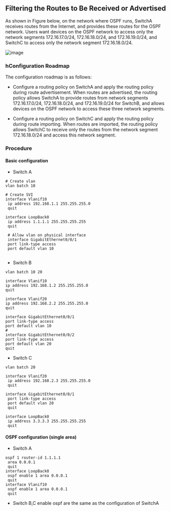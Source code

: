 <h2>Filtering the Routes to Be Received or Advertised</h2>

As shown in Figure below, on the network where OSPF runs, SwitchA receives routes from the Internet, and provides these routes for the OSPF network. Users want devices on the OSPF network to access only the network segments 172.16.17.0/24, 172.16.18.0/24, and 172.16.19.0/24, and SwitchC to access only the network segment 172.16.18.0/24.

![image](https://user-images.githubusercontent.com/63696723/106857890-67d48880-66f3-11eb-8a9c-64302d760ae0.png)

<h3>hConfiguration Roadmap</h3>

The configuration roadmap is as follows:

- Configure a routing policy on SwitchA and apply the routing policy during route advertisement. When routes are advertised, the routing policy allows SwitchA to provide routes from network segments 172.16.17.0/24, 172.16.18.0/24, and 172.16.19.0/24 for SwitchB, and allows devices on the OSPF network to access these three network segments.

- Configure a routing policy on SwitchC and apply the routing policy during route importing. When routes are imported, the routing policy allows SwitchC to receive only the routes from the network segment 172.16.18.0/24 and access this network segment.

<h3>Procedure</h3>

<h4>Basic configuration</h4>

- Switch A
```
# Create vlan
vlan batch 10

# Create SVI
interface Vlanif10
 ip address 192.168.1.1 255.255.255.0
 quit
 
interface LoopBack0
 ip address 1.1.1.1 255.255.255.255
 quit 
 
 # Allow vlan on physical interface
 interface GigabitEthernet0/0/1
 port link-type access
 port default vlan 10
 
 ```
 
 - Switch B
 ```
 vlan batch 10 20
 
 interface Vlanif10
 ip address 192.168.1.2 255.255.255.0
 quit
 
 interface Vlanif20
 ip address 192.168.2.2 255.255.255.0
 quit
 
 interface GigabitEthernet0/0/1
 port link-type access
 port default vlan 10
#
interface GigabitEthernet0/0/2
 port link-type access
 port default vlan 20
 quit
```

- Switch C
```
vlan batch 20

interface Vlanif20
 ip address 192.168.2.3 255.255.255.0
 quit
 
interface GigabitEthernet0/0/1
 port link-type access
 port default vlan 20
 quit
 
interface LoopBack0
 ip address 3.3.3.3 255.255.255.255
 quit
```

<h4>OSPF configuration (single area)</h4>

- Switch A
```
ospf 1 router-id 1.1.1.1
 area 0.0.0.1
 quit
interface LoopBack0
 ospf enable 1 area 0.0.0.1
 quit
interface Vlanif10
 ospf enable 1 area 0.0.0.1
 quit
```

- Switch B,C enable ospf are the same as the configuration of SwitchA

